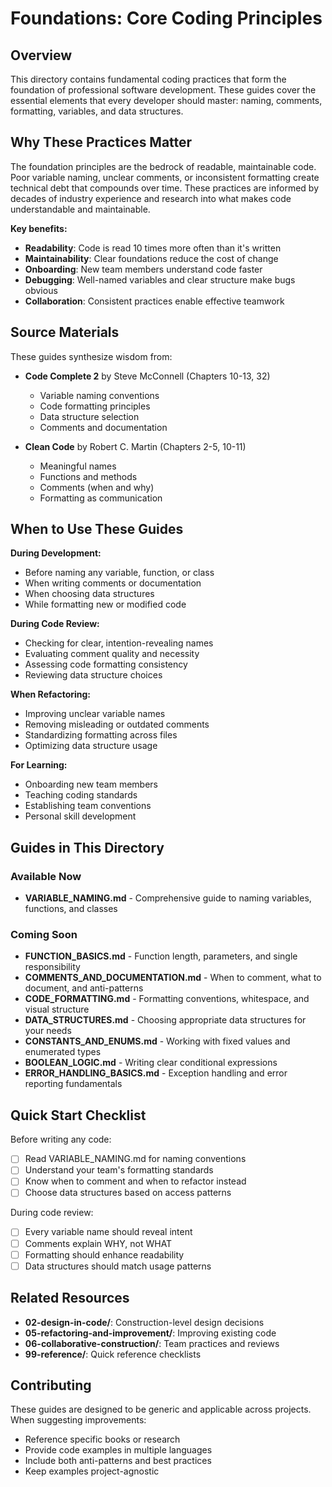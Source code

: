 # Foundations: Core Coding Principles

## Overview

This directory contains fundamental coding practices that form the foundation of professional software development. These guides cover the essential elements that every developer should master: naming, comments, formatting, variables, and data structures.

## Why These Practices Matter

The foundation principles are the bedrock of readable, maintainable code. Poor variable naming, unclear comments, or inconsistent formatting create technical debt that compounds over time. These practices are informed by decades of industry experience and research into what makes code understandable and maintainable.

**Key benefits:**
- **Readability**: Code is read 10 times more often than it's written
- **Maintainability**: Clear foundations reduce the cost of change
- **Onboarding**: New team members understand code faster
- **Debugging**: Well-named variables and clear structure make bugs obvious
- **Collaboration**: Consistent practices enable effective teamwork

## Source Materials

These guides synthesize wisdom from:

- **Code Complete 2** by Steve McConnell (Chapters 10-13, 32)
  - Variable naming conventions
  - Code formatting principles
  - Data structure selection
  - Comments and documentation

- **Clean Code** by Robert C. Martin (Chapters 2-5, 10-11)
  - Meaningful names
  - Functions and methods
  - Comments (when and why)
  - Formatting as communication

## When to Use These Guides

**During Development:**
- Before naming any variable, function, or class
- When writing comments or documentation
- When choosing data structures
- While formatting new or modified code

**During Code Review:**
- Checking for clear, intention-revealing names
- Evaluating comment quality and necessity
- Assessing code formatting consistency
- Reviewing data structure choices

**When Refactoring:**
- Improving unclear variable names
- Removing misleading or outdated comments
- Standardizing formatting across files
- Optimizing data structure usage

**For Learning:**
- Onboarding new team members
- Teaching coding standards
- Establishing team conventions
- Personal skill development

## Guides in This Directory

### Available Now
- **VARIABLE_NAMING.md** - Comprehensive guide to naming variables, functions, and classes

### Coming Soon
- **FUNCTION_BASICS.md** - Function length, parameters, and single responsibility
- **COMMENTS_AND_DOCUMENTATION.md** - When to comment, what to document, and anti-patterns
- **CODE_FORMATTING.md** - Formatting conventions, whitespace, and visual structure
- **DATA_STRUCTURES.md** - Choosing appropriate data structures for your needs
- **CONSTANTS_AND_ENUMS.md** - Working with fixed values and enumerated types
- **BOOLEAN_LOGIC.md** - Writing clear conditional expressions
- **ERROR_HANDLING_BASICS.md** - Exception handling and error reporting fundamentals

## Quick Start Checklist

Before writing any code:
- [ ] Read VARIABLE_NAMING.md for naming conventions
- [ ] Understand your team's formatting standards
- [ ] Know when to comment and when to refactor instead
- [ ] Choose data structures based on access patterns

During code review:
- [ ] Every variable name should reveal intent
- [ ] Comments explain WHY, not WHAT
- [ ] Formatting should enhance readability
- [ ] Data structures should match usage patterns

## Related Resources

- **02-design-in-code/**: Construction-level design decisions
- **05-refactoring-and-improvement/**: Improving existing code
- **06-collaborative-construction/**: Team practices and reviews
- **99-reference/**: Quick reference checklists

## Contributing

These guides are designed to be generic and applicable across projects. When suggesting improvements:
- Reference specific books or research
- Provide code examples in multiple languages
- Include both anti-patterns and best practices
- Keep examples project-agnostic
